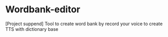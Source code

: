 # Wordbank-editor
[Project suppend] Tool to create word bank by record your voice to create TTS with dictionary base
